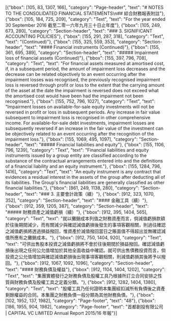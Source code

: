 [{"bbox": [105, 83, 1307, 166], "category": "Page-header", "text": "# NOTES TO THE CONSOLIDATED FINANCIAL STATEMENTS\n## 綜合財務報表附註"}, {"bbox": [105, 184, 725, 209], "category": "Text", "text": "For the year ended 30 September 2016 截至二零一六年九月三十日止年度"}, {"bbox": [105, 249, 673, 280], "category": "Section-header", "text": "### 3. SIGNIFICANT ACCOUNTING POLICIES"}, {"bbox": [155, 291, 287, 318], "category": "Text", "text": "(Continued)"}, {"bbox": [155, 325, 559, 353], "category": "Section-header", "text": "#### Financial instruments (Continued)"}, {"bbox": [155, 361, 695, 389], "category": "Section-header", "text": "##### Impairment loss of financial assets (Continued)"}, {"bbox": [155, 397, 796, 708], "category": "Text", "text": "For financial assets measured at amortised cost, if, in a subsequent period, the amount of impairment loss decreases and the decrease can be related objectively to an event occurring after the impairment losses was recognised, the previously recognised impairment loss is reversed through profit or loss to the extent that the carrying amount of the asset at the date the impairment is reversed does not exceed what the amortised cost would have been had the impairment not been recognised."}, {"bbox": [155, 752, 796, 1027], "category": "Text", "text": "Impairment losses on available-for-sale equity investments will not be reversed in profit or loss in subsequent periods. Any increase in fair value subsequent to impairment loss is recognised in other comprehensive income. For available-for-sale debt investments, impairment losses are subsequently reversed if an increase in the fair value of the investment can be objectively related to an event occurring after the recognition of the impairment loss."}, {"bbox": [155, 1069, 495, 1097], "category": "Section-header", "text": "##### Financial liabilities and equity"}, {"bbox": [155, 1106, 796, 1239], "category": "Text", "text": "Financial liabilities and equity instruments issued by a group entity are classified according to the substance of the contractual arrangements entered into and the definitions of a financial liability and an equity instrument."}, {"bbox": [155, 1284, 796, 1416], "category": "Text", "text": "An equity instrument is any contract that evidences a residual interest in the assets of the group after deducting all of its liabilities. The Group's financial liabilities are generally classified as other financial liabilities."}, {"bbox": [861, 249, 1138, 280], "category": "Section-header", "text": "### 3. 主要會計政策（續）"}, {"bbox": [912, 323, 1070, 352], "category": "Section-header", "text": "#### 金融工具（續）"}, {"bbox": [912, 359, 1205, 387], "category": "Section-header", "text": "##### 財務資產之減值虧損（續）"}, {"bbox": [912, 395, 1404, 565], "category": "Text", "text": "就以攤銷成本列值之財務資產而言，倘減值虧損款額於往後期間減少，而有關減少與確認減值虧損後發生的事項客觀相關，則過往確認之減值虧損將透過損益撥回，惟資產於減值撥回當日之賬面值不得超出並無確認減值所應有之攤銷成本。"}, {"bbox": [912, 750, 1404, 920], "category": "Text", "text": "可供出售股本投資之減值虧損將不會於往後期間於損益撥回。確認減值虧損後出現之任何公允值增加於其他全面收益中確認。就可供出售債務投資而言，倘投資之公允值增加與確認減值虧損後出現事項客觀相關，則減值虧損其後將予以撥回。"}, {"bbox": [912, 1067, 1092, 1096], "category": "Section-header", "text": "#### 財務負債及權益"}, {"bbox": [912, 1104, 1404, 1202], "category": "Text", "text": "集團實體發行之財務負債及股權工具乃根據所訂立合同安排之性質與財務負債及股權工具之定義分類。"}, {"bbox": [912, 1282, 1404, 1380], "category": "Text", "text": "股權工具乃任何證明本集團經扣減所有負債後之資產剩餘權益的合同。本集團之財務負債一般分類為其他財務負債。"}, {"bbox": [102, 1952, 137, 1982], "category": "Page-footer", "text": "48"}, {"bbox": [186, 1955, 904, 1982], "category": "Page-footer", "text": "首都創投有限公司 | CAPITAL VC LIMITED Annual Report 2015/16 年報"}]